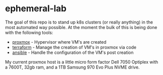# ephemeral-lab

The goal of this repo is to stand up k8s clusters (or really anything) in the most automated way
possible. At the moment the bulk of this is being done with the following tools:

* [proxmox](https://www.proxmox.com/) - Hypervisor where VM's are created
* [terraform](https://www.terraform.io/) - Manage the creation of VM's in proxmox via code
* [ansible](https://www.ansible.com/) - Handle the configuration of the VM's post creation

My current proxmox host is a little micro form factor Dell 7050 Optiplex with a 7600T, 32gb ram, and a 1TB Samsung 970 Evo Plus NVME drive. 